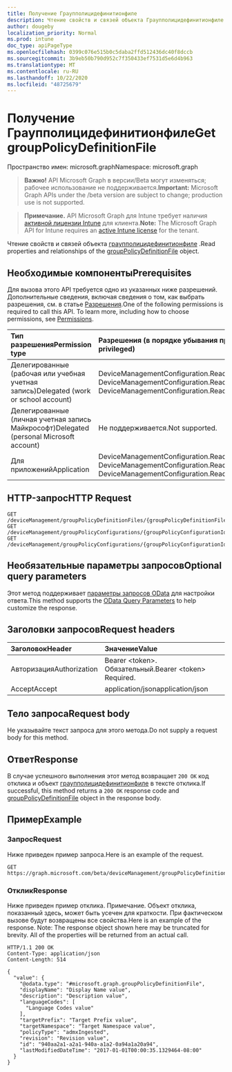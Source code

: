 ```yaml
---
title: Получение Граупполицидефинитионфиле
description: Чтение свойств и связей объекта Граупполицидефинитионфиле.
author: dougeby
localization_priority: Normal
ms.prod: intune
doc_type: apiPageType
ms.openlocfilehash: 0399c076e515b0c5daba2ffd512436dc40f8dccb
ms.sourcegitcommit: 3b9eb50b790d952c7f350433ef7531d5e6d4b963
ms.translationtype: MT
ms.contentlocale: ru-RU
ms.lasthandoff: 10/22/2020
ms.locfileid: "48725679"
---
```

# <a name="get-grouppolicydefinitionfile"></a><span data-ttu-id="25177-103">Получение Граупполицидефинитионфиле</span><span class="sxs-lookup"><span data-stu-id="25177-103">Get groupPolicyDefinitionFile</span></span>

<span data-ttu-id="25177-104">Пространство имен: microsoft.graph</span><span class="sxs-lookup"><span data-stu-id="25177-104">Namespace: microsoft.graph</span></span>

> <span data-ttu-id="25177-105">**Важно!** API Microsoft Graph в версии/Beta могут изменяться; рабочее использование не поддерживается.</span><span class="sxs-lookup"><span data-stu-id="25177-105">**Important:** Microsoft Graph APIs under the /beta version are subject to change; production use is not supported.</span></span>

> <span data-ttu-id="25177-106">**Примечание.** API Microsoft Graph для Intune требует наличия [активной лицензии Intune](https://go.microsoft.com/fwlink/?linkid=839381) для клиента.</span><span class="sxs-lookup"><span data-stu-id="25177-106">**Note:** The Microsoft Graph API for Intune requires an [active Intune license](https://go.microsoft.com/fwlink/?linkid=839381) for the tenant.</span></span>

<span data-ttu-id="25177-107">Чтение свойств и связей объекта [граупполицидефинитионфиле](../resources/intune-grouppolicy-grouppolicydefinitionfile.md) .</span><span class="sxs-lookup"><span data-stu-id="25177-107">Read properties and relationships of the [groupPolicyDefinitionFile](../resources/intune-grouppolicy-grouppolicydefinitionfile.md) object.</span></span>

## <a name="prerequisites"></a><span data-ttu-id="25177-108">Необходимые компоненты</span><span class="sxs-lookup"><span data-stu-id="25177-108">Prerequisites</span></span>
<span data-ttu-id="25177-p101">Для вызова этого API требуется одно из указанных ниже разрешений. Дополнительные сведения, включая сведения о том, как выбрать разрешения, см. в статье [Разрешения](/graph/permissions-reference).</span><span class="sxs-lookup"><span data-stu-id="25177-p101">One of the following permissions is required to call this API. To learn more, including how to choose permissions, see [Permissions](/graph/permissions-reference).</span></span>

|<span data-ttu-id="25177-111">Тип разрешения</span><span class="sxs-lookup"><span data-stu-id="25177-111">Permission type</span></span>|<span data-ttu-id="25177-112">Разрешения (в порядке убывания привилегий)</span><span class="sxs-lookup"><span data-stu-id="25177-112">Permissions (from most to least privileged)</span></span>|
|:---|:---|
|<span data-ttu-id="25177-113">Делегированные (рабочая или учебная учетная запись)</span><span class="sxs-lookup"><span data-stu-id="25177-113">Delegated (work or school account)</span></span>|<span data-ttu-id="25177-114">DeviceManagementConfiguration.ReadWrite.All, DeviceManagementConfiguration.Read.All</span><span class="sxs-lookup"><span data-stu-id="25177-114">DeviceManagementConfiguration.ReadWrite.All, DeviceManagementConfiguration.Read.All</span></span>|
|<span data-ttu-id="25177-115">Делегированные (личная учетная запись Майкрософт)</span><span class="sxs-lookup"><span data-stu-id="25177-115">Delegated (personal Microsoft account)</span></span>|<span data-ttu-id="25177-116">Не поддерживается.</span><span class="sxs-lookup"><span data-stu-id="25177-116">Not supported.</span></span>|
|<span data-ttu-id="25177-117">Для приложений</span><span class="sxs-lookup"><span data-stu-id="25177-117">Application</span></span>|<span data-ttu-id="25177-118">DeviceManagementConfiguration.ReadWrite.All, DeviceManagementConfiguration.Read.All</span><span class="sxs-lookup"><span data-stu-id="25177-118">DeviceManagementConfiguration.ReadWrite.All, DeviceManagementConfiguration.Read.All</span></span>|

## <a name="http-request"></a><span data-ttu-id="25177-119">HTTP-запрос</span><span class="sxs-lookup"><span data-stu-id="25177-119">HTTP Request</span></span>
<!-- {
  "blockType": "ignored"
}
-->
``` http
GET /deviceManagement/groupPolicyDefinitionFiles/{groupPolicyDefinitionFileId}
GET /deviceManagement/groupPolicyConfigurations/{groupPolicyConfigurationId}/definitionValues/{groupPolicyDefinitionValueId}/presentationValues/{groupPolicyPresentationValueId}/presentation/definition/definitionFile
GET /deviceManagement/groupPolicyConfigurations/{groupPolicyConfigurationId}/definitionValues/{groupPolicyDefinitionValueId}/presentationValues/{groupPolicyPresentationValueId}/presentation/definition/category/definitionFile
```

## <a name="optional-query-parameters"></a><span data-ttu-id="25177-120">Необязательные параметры запросов</span><span class="sxs-lookup"><span data-stu-id="25177-120">Optional query parameters</span></span>
<span data-ttu-id="25177-121">Этот метод поддерживает [параметры запросов OData](/graph/query-parameters) для настройки ответа.</span><span class="sxs-lookup"><span data-stu-id="25177-121">This method supports the [OData Query Parameters](/graph/query-parameters) to help customize the response.</span></span>

## <a name="request-headers"></a><span data-ttu-id="25177-122">Заголовки запросов</span><span class="sxs-lookup"><span data-stu-id="25177-122">Request headers</span></span>
|<span data-ttu-id="25177-123">Заголовок</span><span class="sxs-lookup"><span data-stu-id="25177-123">Header</span></span>|<span data-ttu-id="25177-124">Значение</span><span class="sxs-lookup"><span data-stu-id="25177-124">Value</span></span>|
|:---|:---|
|<span data-ttu-id="25177-125">Авторизация</span><span class="sxs-lookup"><span data-stu-id="25177-125">Authorization</span></span>|<span data-ttu-id="25177-126">Bearer &lt;token&gt;. Обязательный.</span><span class="sxs-lookup"><span data-stu-id="25177-126">Bearer &lt;token&gt; Required.</span></span>|
|<span data-ttu-id="25177-127">Accept</span><span class="sxs-lookup"><span data-stu-id="25177-127">Accept</span></span>|<span data-ttu-id="25177-128">application/json</span><span class="sxs-lookup"><span data-stu-id="25177-128">application/json</span></span>|

## <a name="request-body"></a><span data-ttu-id="25177-129">Тело запроса</span><span class="sxs-lookup"><span data-stu-id="25177-129">Request body</span></span>
<span data-ttu-id="25177-130">Не указывайте текст запроса для этого метода.</span><span class="sxs-lookup"><span data-stu-id="25177-130">Do not supply a request body for this method.</span></span>

## <a name="response"></a><span data-ttu-id="25177-131">Ответ</span><span class="sxs-lookup"><span data-stu-id="25177-131">Response</span></span>
<span data-ttu-id="25177-132">В случае успешного выполнения этот метод возвращает `200 OK` код отклика и объект [граупполицидефинитионфиле](../resources/intune-grouppolicy-grouppolicydefinitionfile.md) в тексте отклика.</span><span class="sxs-lookup"><span data-stu-id="25177-132">If successful, this method returns a `200 OK` response code and [groupPolicyDefinitionFile](../resources/intune-grouppolicy-grouppolicydefinitionfile.md) object in the response body.</span></span>

## <a name="example"></a><span data-ttu-id="25177-133">Пример</span><span class="sxs-lookup"><span data-stu-id="25177-133">Example</span></span>

### <a name="request"></a><span data-ttu-id="25177-134">Запрос</span><span class="sxs-lookup"><span data-stu-id="25177-134">Request</span></span>
<span data-ttu-id="25177-135">Ниже приведен пример запроса.</span><span class="sxs-lookup"><span data-stu-id="25177-135">Here is an example of the request.</span></span>
``` http
GET https://graph.microsoft.com/beta/deviceManagement/groupPolicyDefinitionFiles/{groupPolicyDefinitionFileId}
```

### <a name="response"></a><span data-ttu-id="25177-136">Отклик</span><span class="sxs-lookup"><span data-stu-id="25177-136">Response</span></span>
<span data-ttu-id="25177-p102">Ниже приведен пример отклика. Примечание. Объект отклика, показанный здесь, может быть усечен для краткости. При фактическом вызове будут возвращены все свойства.</span><span class="sxs-lookup"><span data-stu-id="25177-p102">Here is an example of the response. Note: The response object shown here may be truncated for brevity. All of the properties will be returned from an actual call.</span></span>
``` http
HTTP/1.1 200 OK
Content-Type: application/json
Content-Length: 514

{
  "value": {
    "@odata.type": "#microsoft.graph.groupPolicyDefinitionFile",
    "displayName": "Display Name value",
    "description": "Description value",
    "languageCodes": [
      "Language Codes value"
    ],
    "targetPrefix": "Target Prefix value",
    "targetNamespace": "Target Namespace value",
    "policyType": "admxIngested",
    "revision": "Revision value",
    "id": "940aa2a1-a2a1-940a-a1a2-0a94a1a20a94",
    "lastModifiedDateTime": "2017-01-01T00:00:35.1329464-08:00"
  }
}
```





